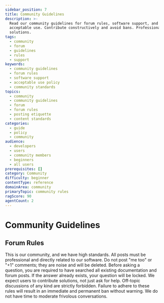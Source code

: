 ```yaml
---
sidebar_position: 7
title: Community Guidelines
description: >-
  Read our community guidelines for forum rules, software support, and
  acceptable use. Contribute constructively and avoid bans. Professional help &
  solutions.
tags:
  - community
  - forum
  - guidelines
  - rules
  - support
keywords:
  - community guidelines
  - forum rules
  - software support
  - acceptable use policy
  - community standards
topics:
  - community
  - community guidelines
  - forum
  - forum rules
  - posting etiquette
  - content standards
categories:
  - guide
  - policy
  - community
audience:
  - developers
  - users
  - community members
  - beginners
  - all users
prerequisites: []
category: Community
difficulty: beginner
contentType: reference
domainArea: community
primaryTopic: community rules
ragScore: 90
agentCount: 2
---
```


# Community Guidelines

## Forum Rules

This is our community, and we have high standards. All posts must be professional and directly related to our software. Do not post "me too" or "+1" comments; they are noise and will be deleted. Before asking a question, you are required to have searched all existing documentation and forum posts. If the answer already exists, your question will be locked. We expect users to contribute solutions, not just ask for help. Off-topic discussions of any kind are strictly forbidden. Failure to adhere to these rules will result in an immediate and permanent ban without warning. We do not have time to moderate frivolous conversations.

